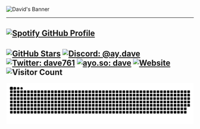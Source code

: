 ![David's Banner](https://github.com/user-attachments/assets/4d5a5d7e-0b1d-4ee9-a057-c3a11e7f0dd2)
<!---
--- 
```yaml
The magic you are looking for is in the work you're avoiding. 🪄⭐
```
-->
---
[![Spotify GitHub Profile](https://spotify-github-profile.kittinanx.com/api/view?uid=david.raul.suter&cover_image=true&theme=natemoo-re&show_offline=true&background_color=868679&interchange=true&bar_color=868679&bar_color_cover=false)](https://open.spotify.com/user/david.raul.suter)
---
[![GitHub Stars](https://img.shields.io/github/stars/d-suter?color=868679)](https://github.com/d-suter)
[![Discord: @ay.dave](https://img.shields.io/badge/discord-%40ay.dave-868679)](https://discord.com/users/828936480952942593)
[![Twitter: dave761](https://img.shields.io/badge/twitter-%40dave761-868679)](https://twitter.com/dave761)
[![ayo.so: dave](https://img.shields.io/badge/bento.me-%40dave-868679)](https://bento.me/d-suter)
[![Website](https://img.shields.io/website-up-down-green-red/http/d-r.cc.svg?label=Website%20Status&color=868679)](https://d-r.cc)
![Visitor Count](https://visitor-badge.laobi.icu/badge?page_id=d-suter.d-suter&left_color=%23444444&right_color=%23868679)
---
<picture>
  <source media="(prefers-color-scheme: dark)" srcset="dist/snake-dark.svg" />
  <source media="(prefers-color-scheme: light)" srcset="dist/snake-light.svg" />
  <img alt="github-snake" src="dist/snake-light.svg" />
</picture>

<!---
[![footlocker-bot](https://github-readme-stats.vercel.app/api/pin/?username=d-suter&repo=footlocker-bot&theme=dark)](https://github.com/d-suter/footlocker-bot)
[![datadome-bp](https://github-readme-stats.vercel.app/api/pin/?username=d-suter&repo=datadome-bp&theme=dark)](https://github.com/d-suter/datadome-bp)<br/>
[![end-stock](https://github-readme-stats.vercel.app/api/pin/?username=d-suter&repo=end-stock&theme=dark)](https://github.com/d-suter/end-stock)
[![archive-89-monitor](https://github-readme-stats.vercel.app/api/pin/?username=d-suter&repo=archive-89-monitor&theme=dark)](https://github.com/d-suter/archive-89-monitor)
-->
